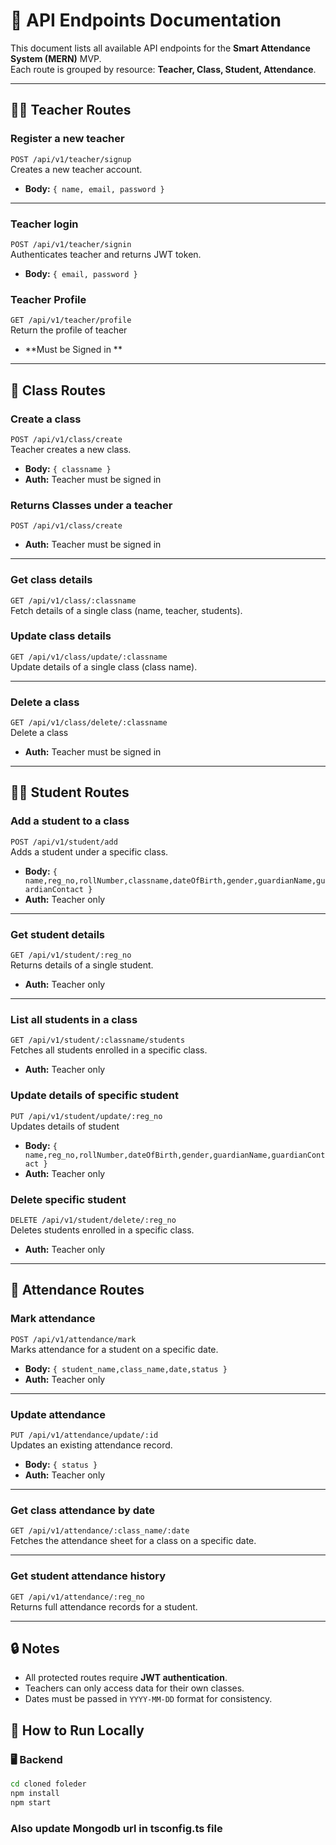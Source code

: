 # 📌 API Endpoints Documentation

This document lists all available API endpoints for the **Smart Attendance System (MERN)** MVP.  
Each route is grouped by resource: **Teacher, Class, Student, Attendance**.

---

## 👩‍🏫 Teacher Routes

### Register a new teacher
`POST /api/v1/teacher/signup`  
Creates a new teacher account.  
- **Body:** `{ name, email, password }`  

---

### Teacher login
`POST /api/v1/teacher/signin`  
Authenticates teacher and returns JWT token.  
- **Body:** `{ email, password }`

### Teacher Profile
`GET /api/v1/teacher/profile`  
Return the profile of teacher
- **Must be Signed in ** 

---

## 🏫 Class Routes

### Create a class
`POST /api/v1/class/create`  
Teacher creates a new class.  
- **Body:** `{ classname }`  
- **Auth:** Teacher must be signed in

### Returns Classes under a teacher
`POST /api/v1/class/create`   
- **Auth:** Teacher must be signed in 

---

### Get class details
`GET /api/v1/class/:classname`  
Fetch details of a single class (name, teacher, students).  


### Update class details
`GET /api/v1/class/update/:classname`  
Update details of a single class (class name).  

---

### Delete a class
`GET /api/v1/class/delete/:classname`  
Delete a class  
- **Auth:** Teacher must be signed in


---

## 👨‍🎓 Student Routes

### Add a student to a class
`POST /api/v1/student/add`  
Adds a student under a specific class.  
- **Body:** `{ name,reg_no,rollNumber,classname,dateOfBirth,gender,guardianName,guardianContact }`  
- **Auth:** Teacher only  

---

### Get student details
`GET /api/v1/student/:reg_no`  
Returns details of a single student.  
- **Auth:** Teacher only
---

### List all students in a class
`GET /api/v1/student/:classname/students`  
Fetches all students enrolled in a specific class. 
- **Auth:** Teacher only

### Update details of specific student
`PUT /api/v1/student/update/:reg_no`  
Updates details of student   
- **Body:** `{ name,reg_no,rollNumber,dateOfBirth,gender,guardianName,guardianContact }`
- **Auth:** Teacher only

### Delete specific student
`DELETE /api/v1/student/delete/:reg_no`  
Deletes students enrolled in a specific class. 
- **Auth:** Teacher only



---

## 📅 Attendance Routes

### Mark attendance
`POST /api/v1/attendance/mark`  
Marks attendance for a student on a specific date.  
- **Body:** `{ student_name,class_name,date,status }`  
- **Auth:** Teacher only  

---

### Update attendance
`PUT /api/v1/attendance/update/:id`  
Updates an existing attendance record.  
- **Body:** `{ status }`  
- **Auth:** Teacher only  

---

### Get class attendance by date
`GET /api/v1/attendance/:class_name/:date`  
Fetches the attendance sheet for a class on a specific date.  

---

### Get student attendance history
`GET /api/v1/attendance/:reg_no`  
Returns full attendance records for a student.  

---

## 🔒 Notes
- All protected routes require **JWT authentication**.  
- Teachers can only access data for their own classes.  
- Dates must be passed in `YYYY-MM-DD` format for consistency.

## 🚀 How to Run Locally

### 🖥️ Backend
```bash
cd cloned foleder
npm install
npm start
```

### Also update Mongodb url in tsconfig.ts file 

